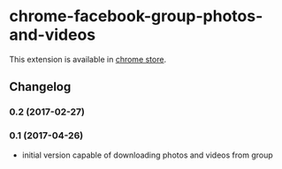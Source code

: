 # chrome-facebook-group-photos-and-videos

This extension is available in [chrome store](https://chrome.google.com/webstore/detail/fb-download-groups-photos/cipgolmkimeojgfilkiofiifhpecjbkj).


## Changelog

### 0.2	(2017-02-27)

### 0.1 (2017-04-26)
- initial version capable of downloading photos and videos from group
